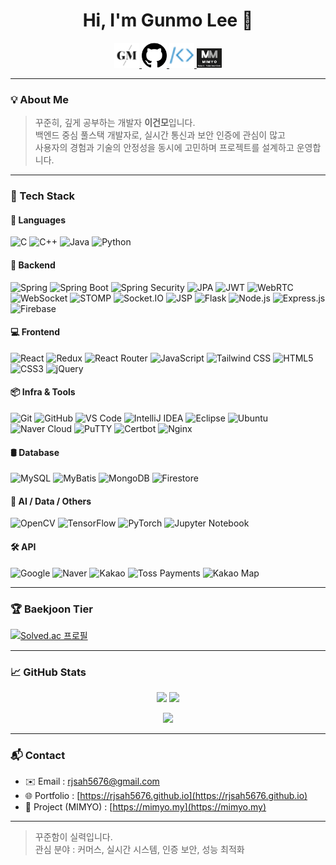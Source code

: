 <h1 align="center">Hi, I'm Gunmo Lee 👋</h1>

<p align="center">
  <a href="https://rjsah5676.github.io">
    <img src="gml.png" width="40px" alt="Portfolio" />
  </a>
  <a href="https://github.com/rjsah5676">
    <img src="github.png" width="40px" alt="GitHub" />
  </a>
  <a href="https://www.acmicpc.net/user/rjsah5676">
    <img src="boj.png" width="40px" alt="Baekjoon" />
  </a>
<a href="https://mimyo.my">
    <img src="mimyo_logo.jpg" width="40px" alt="mimyo" />
  </a>
</p>

---

### 💡 About Me

> 꾸준히, 깊게 공부하는 개발자 **이건모**입니다.  
> 백엔드 중심 풀스택 개발자로, 실시간 통신과 보안 인증에 관심이 많고  
> 사용자의 경험과 기술의 안정성을 동시에 고민하며 프로젝트를 설계하고 운영합니다.

---

### 🧠 Tech Stack

#### 🧾 Languages
![C](https://img.shields.io/badge/C-%2300599C.svg?style=for-the-badge&logo=c&logoColor=white)
![C++](https://img.shields.io/badge/C++-%2300599C.svg?style=for-the-badge&logo=c%2B%2B&logoColor=white)
![Java](https://img.shields.io/badge/java-%23ED8B00.svg?style=for-the-badge&logo=java&logoColor=white)
![Python](https://img.shields.io/badge/Python-000000?style=for-the-badge&logo=Python&logoColor=white)

#### 🚀 Backend
![Spring](https://img.shields.io/badge/Spring-6DB33F.svg?style=for-the-badge&logo=spring&logoColor=white)
![Spring Boot](https://img.shields.io/badge/Spring_Boot-6DB33F?style=for-the-badge&logo=springboot&logoColor=white)
![Spring Security](https://img.shields.io/badge/Spring_Security-6DB33F?style=for-the-badge&logo=springsecurity&logoColor=white)
![JPA](https://img.shields.io/badge/JPA-%23007ACC.svg?style=for-the-badge&logo=hibernate&logoColor=white)
![JWT](https://img.shields.io/badge/JWT-black?style=for-the-badge&logo=JSON%20web%20tokens)
![WebRTC](https://img.shields.io/badge/WebRTC-333333.svg?style=for-the-badge&logo=webrtc&logoColor=white)
![WebSocket](https://img.shields.io/badge/WebSocket-004880?style=for-the-badge&logo=websockets&logoColor=white)
![STOMP](https://img.shields.io/badge/STOMP-%23F29111.svg?style=for-the-badge&logo=stomp&logoColor=white)
![Socket.IO](https://img.shields.io/badge/Socket.IO-010101.svg?style=for-the-badge&logo=socket.io&logoColor=white)
![JSP](https://img.shields.io/badge/JSP-%23F7DF1E.svg?style=for-the-badge&logo=java&logoColor=black)
![Flask](https://img.shields.io/badge/Flask-000000.svg?style=for-the-badge&logo=flask&logoColor=white)
![Node.js](https://img.shields.io/badge/Node.js-339933.svg?style=for-the-badge&logo=node.js&logoColor=white)
![Express.js](https://img.shields.io/badge/Express.js-%23404d59.svg?style=for-the-badge&logo=express&logoColor=%2361DAFB)
![Firebase](https://img.shields.io/badge/Firebase-FFCA28.svg?style=for-the-badge&logo=firebase&logoColor=black)

#### 💻 Frontend
![React](https://img.shields.io/badge/react-%2320232a.svg?style=for-the-badge&logo=react&logoColor=%2361DAFB)
![Redux](https://img.shields.io/badge/redux-%23593d88.svg?style=for-the-badge&logo=redux&logoColor=white)
![React Router](https://img.shields.io/badge/React_Router-CA4245?style=for-the-badge&logo=react-router&logoColor=white)
![JavaScript](https://img.shields.io/badge/javascript-%23323330.svg?style=for-the-badge&logo=javascript&logoColor=%23F7DF1E)
![Tailwind CSS](https://img.shields.io/badge/tailwindcss-06B6D4.svg?style=for-the-badge&logo=tailwind-css&logoColor=white)
![HTML5](https://img.shields.io/badge/HTML5-E34F26.svg?style=for-the-badge&logo=html5&logoColor=white)
![CSS3](https://img.shields.io/badge/CSS3-1572B6.svg?style=for-the-badge&logo=css3&logoColor=white)
![jQuery](https://img.shields.io/badge/jQuery-0769AD.svg?style=for-the-badge&logo=jquery&logoColor=white)

#### 📦 Infra & Tools
![Git](https://img.shields.io/badge/git-%23F05033.svg?style=for-the-badge&logo=git&logoColor=white)
![GitHub](https://img.shields.io/badge/github-%23121011.svg?style=for-the-badge&logo=github&logoColor=white)
![VS Code](https://img.shields.io/badge/VS%20Code-0078d7.svg?style=for-the-badge&logo=visual-studio-code&logoColor=white)
![IntelliJ IDEA](https://img.shields.io/badge/IntelliJ_IDEA-000000.svg?style=for-the-badge&logo=intellij-idea&logoColor=white)
![Eclipse](https://img.shields.io/badge/Eclipse-FE7A16.svg?style=for-the-badge&logo=Eclipse&logoColor=white)
![Ubuntu](https://img.shields.io/badge/ubuntu-E95420.svg?style=for-the-badge&logo=ubuntu&logoColor=white)
![Naver Cloud](https://img.shields.io/badge/naver%20cloud-03C75A?style=for-the-badge&logoColor=white)
![PuTTY](https://img.shields.io/badge/PuTTY-02303A.svg?style=for-the-badge&logo=putty&logoColor=white)
![Certbot](https://img.shields.io/badge/Certbot-003A70.svg?style=for-the-badge&logo=letsencrypt&logoColor=white)
![Nginx](https://img.shields.io/badge/Nginx-009639.svg?style=for-the-badge&logo=nginx&logoColor=white)

#### 🛢️ Database
![MySQL](https://img.shields.io/badge/mysql-%2300f.svg?style=for-the-badge&logo=mysql&logoColor=white)
![MyBatis](https://img.shields.io/badge/MyBatis-DB0000.svg?style=for-the-badge&logo=MyBatis&logoColor=white)
![MongoDB](https://img.shields.io/badge/MongoDB-4EA94B.svg?style=for-the-badge&logo=mongodb&logoColor=white)
![Firestore](https://img.shields.io/badge/Firestore-FFCA28.svg?style=for-the-badge&logo=firebase&logoColor=black)

#### 🧪 AI / Data / Others
![OpenCV](https://img.shields.io/badge/OpenCV-white?style=for-the-badge&logo=opencv&logoColor=black)
![TensorFlow](https://img.shields.io/badge/TensorFlow-FF6F00?style=for-the-badge&logo=tensorflow&logoColor=white)
![PyTorch](https://img.shields.io/badge/PyTorch-EE4C2C?style=for-the-badge&logo=pytorch&logoColor=white)
![Jupyter Notebook](https://img.shields.io/badge/Jupyter_Notebook-F37626.svg?style=for-the-badge&logo=jupyter&logoColor=white)

#### 🛠️ API
![Google](https://img.shields.io/badge/Google-4285F4.svg?style=for-the-badge&logo=google&logoColor=white)
![Naver](https://img.shields.io/badge/Naver-03C75A.svg?style=for-the-badge&logo=naver&logoColor=white)
![Kakao](https://img.shields.io/badge/Kakao-FFCD00.svg?style=for-the-badge&logo=kakao&logoColor=black)
![Toss Payments](https://img.shields.io/badge/Toss_Payments-0064FF.svg?style=for-the-badge&logo=toss&logoColor=white)
![Kakao Map](https://img.shields.io/badge/Kakao_Map-FFCD00.svg?style=for-the-badge&logo=kakaotalk&logoColor=black)

---

### 🏆 Baekjoon Tier

[![Solved.ac 프로필](http://mazassumnida.wtf/api/v2/generate_badge?boj=rjsah5676)](https://solved.ac/rjsah5676)

---

### 📈 GitHub Stats

<p align="center">
  <img src="https://github-readme-stats.vercel.app/api?username=rjsah5676&show_icons=true&theme=tokyonight" height="160px"/>
  <img src="https://github-readme-stats.vercel.app/api/top-langs/?username=rjsah5676&layout=compact&theme=tokyonight" height="160px"/>
</p>

<p align="center">
  <img src="https://streak-stats.demolab.com?user=rjsah5676&theme=tokyonight" height="150px"/>
</p>

---

### 📬 Contact

- ✉️ Email : rjsah5676@gmail.com  
- 🌐 Portfolio : [https://rjsah5676.github.io](https://rjsah5676.github.io)  
- 🧵 Project (MIMYO) : [https://mimyo.my](https://mimyo.my)

---

> 꾸준함이 실력입니다.  
> 관심 분야 : 커머스, 실시간 시스템, 인증 보안, 성능 최적화
